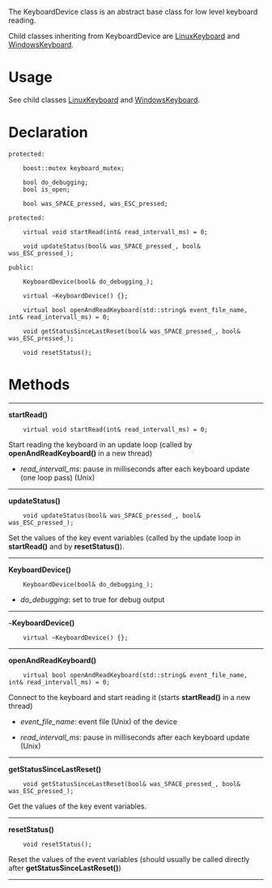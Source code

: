The KeyboardDevice class is an abstract base class for low level keyboard reading.

Child classes inheriting from KeyboardDevice are [LinuxKeyboard](ClassLinuxKeyboard.md) and [WindowsKeyboard](ClassWindowsKeyboard.md).

# Usage #

See child classes [LinuxKeyboard](ClassLinuxKeyboard.md) and [WindowsKeyboard](ClassWindowsKeyboard.md).

# Declaration #

```
protected:

	boost::mutex keyboard_mutex;

	bool do_debugging;
	bool is_open;

	bool was_SPACE_pressed, was_ESC_pressed;

protected:
	
	virtual void startRead(int& read_intervall_ms) = 0;

	void updateStatus(bool& was_SPACE_pressed_, bool& was_ESC_pressed_);

public:

	KeyboardDevice(bool& do_debugging_);

	virtual ~KeyboardDevice() {};

	virtual bool openAndReadKeyboard(std::string& event_file_name, int& read_intervall_ms) = 0;

	void getStatusSinceLastReset(bool& was_SPACE_pressed_, bool& was_ESC_pressed_);

	void resetStatus();
```

# Methods #

---

**startRead()**
```
	virtual void startRead(int& read_intervall_ms) = 0;
```
Start reading the keyboard in an update loop (called by **openAndReadKeyboard()** in a new thread)
  * _read_intervall_ms_: pause in milliseconds after each keyboard update (one loop pass) (Unix)

---

**updateStatus()**
```
	void updateStatus(bool& was_SPACE_pressed_, bool& was_ESC_pressed_);
```
Set the values of the key event variables (called by the update loop in **startRead()** and by **resetStatus()**).

---

**KeyboardDevice()**
```
	KeyboardDevice(bool& do_debugging_);
```
  * _do_debugging_: set to true for debug output

---

**`~`KeyboardDevice()**
```
	virtual ~KeyboardDevice() {};
```

---

**openAndReadKeyboard()**
```
	virtual bool openAndReadKeyboard(std::string& event_file_name, int& read_intervall_ms) = 0;
```
Connect to the keyboard and start reading it (starts **startRead()** in a new thread)
  * _event_file_name_: event file (Unix) of the device

  * _read_intervall_ms_: pause in milliseconds after each keyboard update (Unix)

---

**getStatusSinceLastReset()**
```
	void getStatusSinceLastReset(bool& was_SPACE_pressed_, bool& was_ESC_pressed_);
```
Get the values of the key event variables.

---

**resetStatus()**
```
	void resetStatus();
```
Reset the values of the event variables (should usually be called directly after **getStatusSinceLastReset()**)

---
